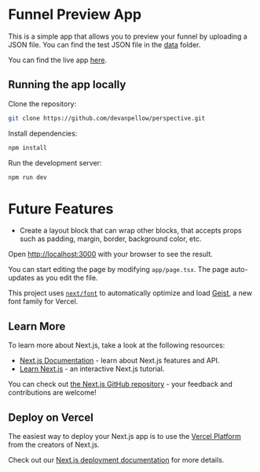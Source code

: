 # Funnel Preview App

This is a simple app that allows you to preview your funnel by uploading a JSON file.
You can find the test JSON file in the [data](data/funnel-data.json) folder.

You can find the live app [here](https://perspective.co/funnel-preview).

## Running the app locally

Clone the repository:

```bash
git clone https://github.com/devanpellow/perspective.git
```

Install dependencies:

```bash
npm install
```

Run the development server:

```bash
npm run dev
```

# Future Features

- Create a layout block that can wrap other blocks, that accepts props such as padding, margin, border, background color, etc.

Open [http://localhost:3000](http://localhost:3000) with your browser to see the result.

You can start editing the page by modifying `app/page.tsx`. The page auto-updates as you edit the file.

This project uses [`next/font`](https://nextjs.org/docs/app/building-your-application/optimizing/fonts) to automatically optimize and load [Geist](https://vercel.com/font), a new font family for Vercel.

## Learn More

To learn more about Next.js, take a look at the following resources:

- [Next.js Documentation](https://nextjs.org/docs) - learn about Next.js features and API.
- [Learn Next.js](https://nextjs.org/learn) - an interactive Next.js tutorial.

You can check out [the Next.js GitHub repository](https://github.com/vercel/next.js) - your feedback and contributions are welcome!

## Deploy on Vercel

The easiest way to deploy your Next.js app is to use the [Vercel Platform](https://vercel.com/new?utm_medium=default-template&filter=next.js&utm_source=create-next-app&utm_campaign=create-next-app-readme) from the creators of Next.js.

Check out our [Next.js deployment documentation](https://nextjs.org/docs/app/building-your-application/deploying) for more details.
